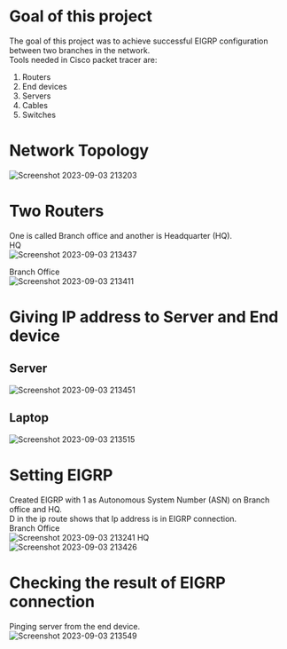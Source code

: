 # Goal of this project
The goal of this project was to achieve successful EIGRP configuration between two branches in the network.<br>
Tools needed in Cisco packet tracer are:<br>
1. Routers<br>
2. End devices<br>
3. Servers<br>
4. Cables<br>
5. Switches<br>

# Network Topology  
![Screenshot 2023-09-03 213203](https://github.com/Kendra0004/CiscoNetwork_Lab/assets/142570738/32c1e1aa-2507-4b52-bf2e-83688a00bee1)

# Two Routers
One is called Branch office and another is Headquarter (HQ).<br>
HQ<br>
![Screenshot 2023-09-03 213437](https://github.com/Kendra0004/CiscoNetwork_Lab/assets/142570738/999fa7cd-82e8-4b3c-a7f4-9b4961511e30)<br>

Branch Office<br>
![Screenshot 2023-09-03 213411](https://github.com/Kendra0004/CiscoNetwork_Lab/assets/142570738/6fdd83bf-bbf7-496c-8878-1796cf25c4b9)<br>

# Giving IP address to Server and End device
## Server
![Screenshot 2023-09-03 213451](https://github.com/Kendra0004/CiscoNetwork_Lab/assets/142570738/e81934de-c7d1-4be8-b2c4-cf5a9612bb0e)

## Laptop
![Screenshot 2023-09-03 213515](https://github.com/Kendra0004/CiscoNetwork_Lab/assets/142570738/1445cefb-d487-43a9-b7bb-84d13c2b7bd0)

# Setting EIGRP
Created EIGRP with 1 as Autonomous System Number (ASN) on Branch office and HQ.<br>
D in the ip route shows that Ip address is in EIGRP connection.<br>
Branch Office<br>
![Screenshot 2023-09-03 213241](https://github.com/Kendra0004/CiscoNetwork_Lab/assets/142570738/63c0a754-e330-4f2e-b84d-9117250c06ec) 
HQ<br>
![Screenshot 2023-09-03 213426](https://github.com/Kendra0004/CiscoNetwork_Lab/assets/142570738/15040d4e-b298-4b12-983d-c203be8bc499)

# Checking the result of EIGRP connection
Pinging server from the end device.<br>
![Screenshot 2023-09-03 213549](https://github.com/Kendra0004/CiscoNetwork_Lab/assets/142570738/d6458292-86a9-4e7c-b211-32da3fbb3ba2)
